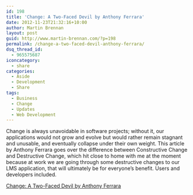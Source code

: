 ```yaml
---
id: 198
title: 'Change: A Two-Faced Devil by Anthony Ferrara'
date: 2012-11-23T21:32:16+10:00
author: Martin Brennan
layout: post
guid: http://www.martin-brennan.com/?p=198
permalink: /change-a-two-faced-devil-anthony-ferrara/
dsq_thread_id:
  - 965575687
iconcategory:
  - share
categories:
  - Aside
  - Development
  - Share
tags:
  - Business
  - Change
  - Updates
  - Web Development
---
```

Change is always unavoidable in software projects; without it, our applications would not grow and evolve but would rather remain stagnant and unusable, and eventually collapse under their own weight. This article by Anthony Ferrara goes over the difference between Constructive Change and Destructive Change, which hit close to home with me at the moment because at work we are going through some destructive changes to our LMS application, that will ultimately be for everyone’s benefit. Users and developers included.

[Change: A Two-Faced Devil by Anthony Ferrara](http://blog.ircmaxell.com/2012/11/change-two-faced-devil.html)